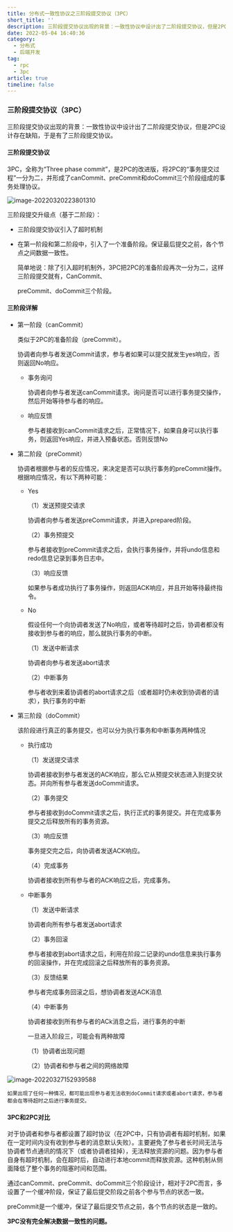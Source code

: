 ```yaml
---
title: 分布式一致性协议之三阶段提交协议（3PC）
short_title: ''
description: 三阶段提交协议出现的背景：一致性协议中设计出了二阶段提交协议，但是2PC设计存在缺陷，于是有了三阶段提交协议。
date: 2022-05-04 16:40:36
category:
  - 分布式
  - 后端开发
tag:
  - rpc
  - 3pc
article: true
timeline: false
---
```

### 三阶段提交协议（3PC）

三阶段提交协议出现的背景：一致性协议中设计出了二阶段提交协议，但是2PC设计存在缺陷，于是有了三阶段提交协议。

#### 三阶段提交协议

3PC，全称为“Three phase  commit”，是2PC的改进版，将2PC的“事务提交过程”一分为二，并形成了canCommit、preCommit和doCommit三个阶段组成的事务处理协议。

![image-20220320223801310](https://img1.terwer.space/image-20220320223801310.png)

三阶段提交升级点（基于二阶段）：

- 三阶段提交协议引入了超时机制

- 在第一阶段和第二阶段中，引入了一个准备阶段。保证最后提交之前，各个节点之间数据一致性。

  简单地说：除了引入超时机制外，3PC把2PC的准备阶段再次一分为二，这样三阶段提交就有，CanCommit、

  preCommit、doCommit三个阶段。

#### 三阶段详解

- 第一阶段（canCommit）

  类似于2PC的准备阶段（preCommit）。

  协调者向参与者发送Commit请求，参与者如果可以提交就发生yes响应，否则返回No响应。

  - 事务询问

    协调者向参与者发送canCommit请求。询问是否可以进行事务提交操作，然后开始等待参与者的响应。

  - 响应反馈

    参与者接收到canCommit请求之后，正常情况下，如果自身可以执行事务，则返回Yes响应，并进入预备状态。否则反馈No

- 第二阶段（preCommit）

  协调者根据参与者的反应情况，来决定是否可以执行事务的preCommit操作。根据响应情况，有以下两种可能：

  - Yes

    （1）发送预提交请求

    协调者向参与者发送preCommit请求，并进入prepared阶段。

    （2）事务预提交

    参与者接收到preCommit请求之后，会执行事务操作，并将undo信息和redo信息记录到事务日志中。

    （3）响应反馈

    如果参与者成功执行了事务操作，则返回ACK响应，并且开始等待最终指令。

  - No

    假设任何一个向协调者发送了No响应，或者等待超时之后，协调者都没有接收到参与者的响应，那么就执行事务的中断。

    （1）发送中断请求

    协调者向参与者发送abort请求

    （2）中断事务

    参与者收到来着协调者的abort请求之后（或者超时仍未收到协调者的请求），执行事务的中断

- 第三阶段（doCommit）

  该阶段进行真正的事务提交，也可以分为执行事务和中断事务两种情况

  - 执行成功

    （1）发送提交请求

    协调者接收到参与者发送的ACK响应，那么它从预提交状态进入到提交状态。并向所有参与者发送doCommit请求。

    （2）事务提交

    参与者接收到doCommit请求之后，执行正式的事务提交。并在完成事务提交之后释放所有的事务资源。

    （3）响应反馈

    事务提交完之后，向协调者发送ACK响应。

    （4）完成事务

    协调者接收到所有参与者的ACK响应之后，完成事务。

  - 中断事务

    （1）发送中断请求

    协调者向所有参与者发送abort请求

    （2）事务回滚

    参与者接收到abort请求之后，利用在阶段二记录的undo信息来执行事务的回滚操作，并在完成回滚之后释放所有的事务资源。

    （3）反馈结果

    参与者完成事务回滚之后，想协调者发送ACK消息

    （4）中断事务

    协调者接收到所有参与者的ACk消息之后，进行事务的中断

    一旦进入阶段三，可能会有两种故障

    （1）协调者出现问题

    （2）协调者和参与者之间的网络故障

![image-20220327152939588](https://img1.terwer.space/image-20220327152939588.png)

    如果出现了任何一种情况，都可能出现参与者无法收到doCommit请求或者abort请求，参与者都会在等待超时之后进行事务提交。

#### 3PC和2PC对比

对于协调者和参与者都设置了超时协议（在2PC中，只有协调者有超时机制，如果在一定时间内没有收到参与者的消息默认失败）。主要避免了参与者长时间无法与协调者节点通讯的情况下（或者协调者挂掉），无法释放资源的问题。因为参与者自身有超时机制，会在超时后，自动进行本地commit而释放资源。这种机制从侧面降低了整个事务的阻塞时间和范围。

通过canCommit、preCommit、doCommit三个阶段设计，相对于2PC而言，多设置了一个缓冲阶段，保证了最后提交阶段之前各个参与节点的状态一致。

preCommit是一个缓冲，保证了最后提交节点之前，各个节点的状态是一致的。

**3PC没有完全解决数据一致性的问题。**
